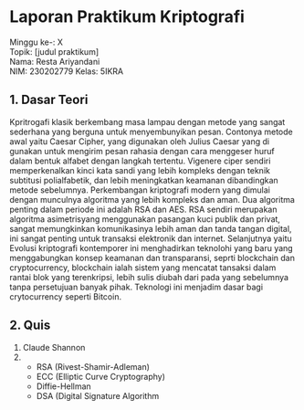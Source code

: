 # Laporan Praktikum Kriptografi
Minggu ke-: X  
Topik: [judul praktikum]  
Nama: Resta Ariyandani  
NIM: 230202779 
Kelas: 5IKRA 

## 1. Dasar Teori
Kpritrogafi klasik berkembang masa lampau dengan metode yang sangat sederhana yang berguna untuk menyembunyikan pesan. Contonya metode awal yaitu Caesar Cipher, yang digunakan oleh Julius Caesar yang di gunakan untuk mengirim pesan rahasia dengan cara menggeser huruf dalam bentuk alfabet dengan langkah tertentu. Vigenere ciper sendiri memperkenalkan kinci kata sandi yang lebih kompleks dengan teknik subtitusi polialfabetik, dan lebih meningkatkan keamanan dibandingkan metode sebelumnya.
Perkembangan kriptografi modern yang dimulai dengan munculnya algoritma yang lebih kompleks dan aman. Dua algoritma penting dalam periode ini adalah RSA dan AES. RSA sendiri merupakan algoritma asimetrisyang menggunakan pasangan kuci publik dan privat, sangat memungkinkan komunikasinya lebih aman dan tanda tangan digital, ini sangat penting untuk transaksi elektronik dan internet.
Selanjutnya yaitu Evolusi kriptografi kontemporer ini menghadirkan teknolohi yang baru yang menggabungkan konsep keamanan dan transparansi, seprti blockchain dan cryptocurrency, blockchain ialah sistem yang mencatat tansaksi dalam rantai blok yang terenkripsi, lebih sulis diubah dari pada yang sebelumnya tanpa persetujuan banyak pihak. Teknologi ini menjadim dasar bagi crytocurrency seperti Bitcoin.

## 2. Quis
1. Claude Shannon
2. - RSA (Rivest-Shamir-Adleman)
   - ECC (Elliptic Curve Cryptography)
   - Diffie-Hellman
   - DSA (Digital Signature Algorithm

